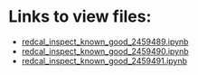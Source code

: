 # Links to view files:

* [redcal_inspect_known_good_2459489.ipynb](https://nbviewer.jupyter.org/github/HERA-Team/H5C_Notebooks/blob/main/redcal_inspect_known_good/redcal_inspect_known_good_2459489.ipynb)
* [redcal_inspect_known_good_2459490.ipynb](https://nbviewer.jupyter.org/github/HERA-Team/H5C_Notebooks/blob/main/redcal_inspect_known_good/redcal_inspect_known_good_2459490.ipynb)
* [redcal_inspect_known_good_2459491.ipynb](https://nbviewer.jupyter.org/github/HERA-Team/H5C_Notebooks/blob/main/redcal_inspect_known_good/redcal_inspect_known_good_2459491.ipynb)